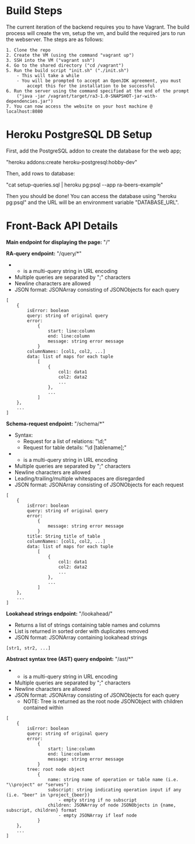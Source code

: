 Build Steps
===========
The current iteration of the backend requires you to have Vagrant. The build
process will create the vm, setup the vm, and build the required jars to run
the webserver. The steps are as follows:

    1. Clone the repo
    2. Create the VM (using the command "vagrant up")
    3. SSH into the VM ("vagrant ssh")
    4. Go to the shared directory ("cd /vagrant")
    5. Run the build script "init.sh" ("./init.sh")
        - This will take a while
        - You will be prompted to accept an OpenJDK agreement, you must
            accept this for the installation to be successful
    6. Run the server using the command specified at the end of the prompt
        ("java -jar /vagrant/target/ra3-1.0-SNAPSHOT-jar-with-dependencies.jar")
    7. You can now access the website on your host machine @ localhost:8080


Heroku PostgreSQL DB Setup
==========================
First, add the PostgreSQL addon to create the database for the web app;

"heroku addons:create heroku-postgresql:hobby-dev"

Then, add rows to database:

"cat setup-queries.sql | heroku pg:psql --app ra-beers-example"

Then you should be done! You can access the database using "heroku pg:psql" and
the URL will be an environment variable "DATABASE_URL".

Front-Back API Details
=========
**Main endpoint for displaying the page:** "/"

**RA-query endpoint:** "/query/*"
- * is a multi-query string in URL encoding
- Multiple queries are separated by ";" characters
- Newline characters are allowed
- JSON format: JSONArray consisting of JSONObjects for each query
```
[
    {
        isError: boolean
        query: string of original query
        error:
            {
                start: line:column
                end: line:column
                message: string error message
            }
        columnNames: [col1, col2, ...]
        data: list of maps for each tuple
            [
                {
                    col1: data1
                    col2: data2
                    ...
                },
                ...
            ]
    },
    ...
]
```
**Schema-request endpoint:** "/schema/*"
- Syntax:
    - Request for a list of relations: "\d;"
    - Request for table details: "\d [tablename];"
- * is a multi-query string in URL encoding
- Multiple queries are separated by ";" characters
- Newline characters are allowed
- Leading/trailing/multiple whitespaces are disregarded
- JSON format: JSONArray consisting of JSONObjects for each request
```
[
    {
        isError: boolean
        query: string of original query
        error:
            {
                message: string error message
            }
        title: String title of table
        columnNames: [col1, col2, ...]
        data: list of maps for each tuple
            [
                {
                    col1: data1
                    col2: data2
                    ...
                },
                ...
            ]
    },
    ...
]
```
**Lookahead strings endpoint:** "/lookahead/"
- Returns a list of strings containing table names and columns
- List is returned in sorted order with duplicates removed
- JSON format: JSONArray containing lookahead strings
```
[str1, str2, ...]
```

**Abstract syntax tree (AST) query endpoint:** "/ast/*"
- * is a multi-query string in URL encoding
- Multiple queries are separated by ";" characters
- Newline characters are allowed
- JSON format: JSONArray consisting of JSONObjects for each query
    - NOTE: Tree is returned as the root node JSONObject with children contained within
```
[
    {
        isError: boolean
        query: string of original query
        error:
            {
                start: line:column
                end: line:column
                message: string error message
            }
        tree: root node object 
            {
                name: string name of operation or table name (i.e. "\\project" or "serves")
                subscript: string indicating operation input if any (i.e. "beer" in \project_{beer})
                    - empty string if no subscript
                children: JSONArray of node JSONObjects in {name, subscript, children} format
                    - empty JSONArray if leaf node
            }
    },
    ...
]
```
